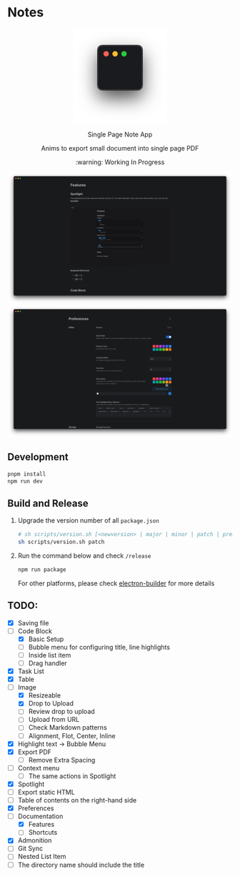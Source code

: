 # Notes

<div align="center">
  <img src="./.internal/icon.png" />
</div>

<p align="center">Single Page Note App</p>
<p align="center">Anims to export small document into single page PDF</p>
<p align="center">:warning: Working In Progress</p>

![feature](./.internal/features.png)
![preferences](./.internal/preferences.png)

## Development

```
pnpm install
npm run dev
```

## Build and Release

1. Upgrade the version number of all `package.json`
   ```sh
   # sh scripts/version.sh [<newversion> | major | minor | patch | premajor | preminor | prepatch | prerelease | from-git]
   sh scripts/version.sh patch
   ```
2. Run the command below and check `/release`

   ```sh
   npm run package
   ```

   For other platforms, please check [electron-builder](https://www.electron.build/index.html) for more details

## TODO:

- [x] Saving file
- [ ] Code Block
  - [x] Basic Setup
  - [ ] Bubble menu for configuring title, line highlights
  - [ ] Inside list item
  - [ ] Drag handler
- [x] Task List
- [x] Table
- [ ] Image
  - [x] Resizeable
  - [x] Drop to Upload
  - [ ] Review drop to upload
  - [ ] Upload from URL
  - [ ] Check Markdown patterns
  - [ ] Alignment, Flot, Center, Inline
- [x] Highlight text -> Bubble Menu
- [x] Export PDF
  - [ ] Remove Extra Spacing
- [ ] Context menu
  - [ ] The same actions in Spotlight
- [x] Spotlight
- [ ] Export static HTML
- [ ] Table of contents on the right-hand side
- [x] Preferences
- [ ] Documentation
  - [x] Features
  - [ ] Shortcuts
- [x] Admonition
- [ ] Git Sync
- [ ] Nested List Item
- [ ] The directory name should include the title
